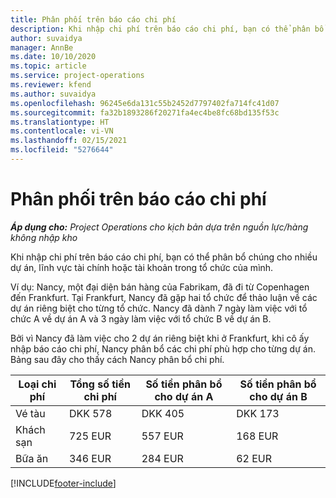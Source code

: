 ```yaml
---
title: Phân phối trên báo cáo chi phí
description: Khi nhập chi phí trên báo cáo chi phí, bạn có thể phân bổ chúng cho nhiều dự án, pháp nhân hoặc tài khoản trong tổ chức của mình.
author: suvaidya
manager: AnnBe
ms.date: 10/10/2020
ms.topic: article
ms.service: project-operations
ms.reviewer: kfend
ms.author: suvaidya
ms.openlocfilehash: 96245e6da131c55b2452d7797402fa714fc41d07
ms.sourcegitcommit: fa32b1893286f20271fa4ec4be8fc68bd135f53c
ms.translationtype: HT
ms.contentlocale: vi-VN
ms.lasthandoff: 02/15/2021
ms.locfileid: "5276644"
---
```

# <a name="distributions-on-an-expense-report"></a>Phân phối trên báo cáo chi phí

_**Áp dụng cho:** Project Operations cho kịch bản dựa trên nguồn lực/hàng không nhập kho_

Khi nhập chi phí trên báo cáo chi phí, bạn có thể phân bổ chúng cho nhiều dự án, lĩnh vực tài chính hoặc tài khoản trong tổ chức của mình.

Ví dụ: Nancy, một đại diện bán hàng của Fabrikam, đã đi từ Copenhagen đến Frankfurt. Tại Frankfurt, Nancy đã gặp hai tổ chức để thảo luận về các dự án riêng biệt cho từng tổ chức. Nancy đã dành 7 ngày làm việc với tổ chức A về dự án A và 3 ngày làm việc với tổ chức B về dự án B.

Bởi vì Nancy đã làm việc cho 2 dự án riêng biệt khi ở Frankfurt, khi cô ấy nhập báo cáo chi phí, Nancy phân bổ các chi phí phù hợp cho từng dự án. Bảng sau đây cho thấy cách Nancy phân bổ chi phí.

| Loại chi phí | Tổng số tiền chi phí | Số tiền phân bổ cho dự án A | Số tiền phân bổ cho dự án B |
|--------------|----------------------|---------------------------------|---------------------------------|
| Vé tàu   | DKK 578              | DKK 405                         | DKK 173                         |
| Khách sạn        | 725 EUR              | 557 EUR                         | 168 EUR                         |
| Bữa ăn        | 346 EUR              | 284 EUR                         | 62 EUR                          |


[!INCLUDE[footer-include](../includes/footer-banner.md)]